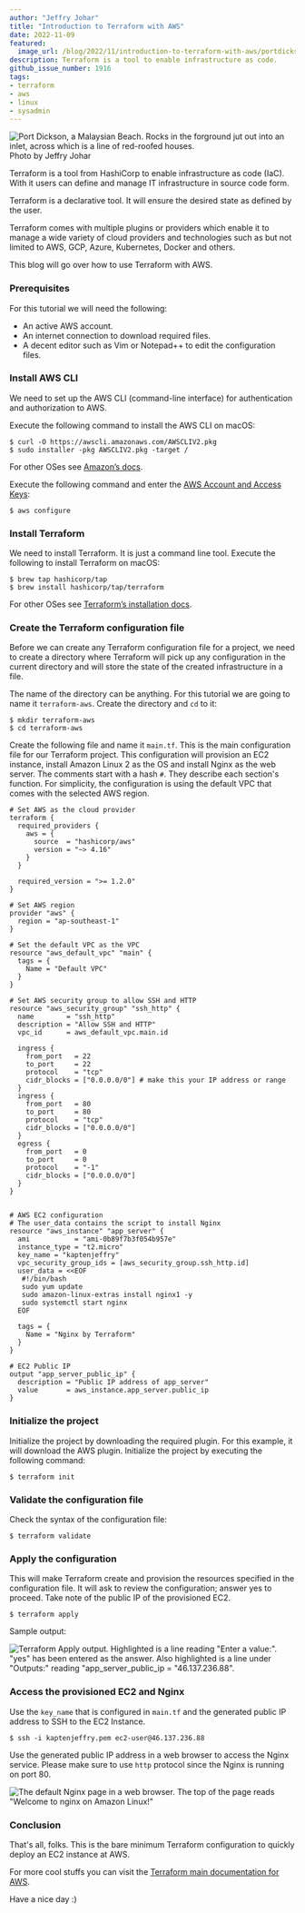 ```yaml
---
author: "Jeffry Johar"
title: "Introduction to Terraform with AWS"
date: 2022-11-09
featured:
  image_url: /blog/2022/11/introduction-to-terraform-with-aws/portdickson.webp
description: Terraform is a tool to enable infrastructure as code.
github_issue_number: 1916
tags:
- terraform
- aws
- linux
- sysadmin
---
```


![Port Dickson, a Malaysian Beach. Rocks in the forground jut out into an inlet, across which is a line of red-roofed houses.](/blog/2022/11/introduction-to-terraform-with-aws/portdickson.webp)<br>
Photo by Jeffry Johar

<!-- https://www.pexels.com/photo/malaysia-rocky-beach-hotel-by-the-beach-avilion-13550224/ -->

Terraform is a tool from HashiCorp to enable infrastructure as code (IaC). With it users can define and manage IT infrastructure in source code form.

Terraform is a declarative tool. It will ensure the desired state as defined by the user.

Terraform comes with multiple plugins or providers which enable it to manage a wide variety of cloud providers and technologies such as but not limited to AWS, GCP, Azure, Kubernetes, Docker and others.

This blog will go over how to use Terraform with AWS.

### Prerequisites

For this tutorial we will need the following:

- An active AWS account.
- An internet connection to download required files.
- A decent editor such as Vim or Notepad++ to edit the configuration files.

### Install AWS CLI

We need to set up the AWS CLI (command-line interface) for authentication and authorization to AWS.

Execute the following command to install the AWS CLI on macOS:

```plain
$ curl -O https://awscli.amazonaws.com/AWSCLIV2.pkg
$ sudo installer -pkg AWSCLIV2.pkg -target /
```

For other OSes see [Amazon’s docs](https://docs.aws.amazon.com/cli/latest/userguide/getting-started-install.html).

Execute the following command and enter the [AWS Account and Access Keys](https://docs.aws.amazon.com/powershell/latest/userguide/pstools-appendix-sign-up.html):

```plain
$ aws configure
```

### Install Terraform

We need to install Terraform. It is just a command line tool. Execute the following to install Terraform on macOS:

```plain
$ brew tap hashicorp/tap
$ brew install hashicorp/tap/terraform
```

For other OSes see [Terraform’s installation docs](https://learn.hashicorp.com/tutorials/terraform/install-cli).

### Create the Terraform configuration file

Before we can create any Terraform configuration file for a project, we need to create a directory where Terraform will pick up any configuration in the current directory and will store the state of the created infrastructure in a file.

The name of the directory can be anything. For this tutorial we are going to name it `terraform-aws`. Create the directory and `cd` to it:

```plain
$ mkdir terraform-aws
$ cd terraform-aws
```

Create the following file and name it `main.tf`. This is the main configuration file for our Terraform project. This configuration will provision an EC2 instance, install Amazon Linux 2 as the OS and install Nginx as the web server. The comments start with a hash `#`. They describe each section's function. For simplicity, the configuration is using the default VPC that comes with the selected AWS region.

```plain
# Set AWS as the cloud provider
terraform {
  required_providers {
    aws = {
      source  = "hashicorp/aws"
      version = "~> 4.16"
    }
  }

  required_version = ">= 1.2.0"
}

# Set AWS region
provider "aws" {
  region = "ap-southeast-1"
}

# Set the default VPC as the VPC
resource "aws_default_vpc" "main" {
  tags = {
    Name = "Default VPC"
  }
}

# Set AWS security group to allow SSH and HTTP
resource "aws_security_group" "ssh_http" {
  name        = "ssh_http"
  description = "Allow SSH and HTTP"
  vpc_id      = aws_default_vpc.main.id

  ingress {
    from_port   = 22
    to_port     = 22
    protocol    = "tcp"
    cidr_blocks = ["0.0.0.0/0"] # make this your IP address or range
  }
  ingress {
    from_port   = 80
    to_port     = 80
    protocol    = "tcp"
    cidr_blocks = ["0.0.0.0/0"]
  }
  egress {
    from_port   = 0
    to_port     = 0
    protocol    = "-1"
    cidr_blocks = ["0.0.0.0/0"]
  }
}


# AWS EC2 configuration
# The user_data contains the script to install Nginx
resource "aws_instance" "app_server" {
  ami           = "ami-0b89f7b3f054b957e"
  instance_type = "t2.micro"
  key_name = "kaptenjeffry"
  vpc_security_group_ids = [aws_security_group.ssh_http.id]
  user_data = <<EOF
   #!/bin/bash
   sudo yum update
   sudo amazon-linux-extras install nginx1 -y
   sudo systemctl start nginx
  EOF

  tags = {
    Name = "Nginx by Terraform"
  }
}

# EC2 Public IP
output "app_server_public_ip" {
  description = "Public IP address of app_server"
  value       = aws_instance.app_server.public_ip
}
```

### Initialize the project

Initialize the project by downloading the required plugin. For this example, it will download the AWS plugin. Initialize the project by executing the following command:

```plain
$ terraform init
```

### Validate the configuration file

Check the syntax of the configuration file:

```plain
$ terraform validate
```

### Apply the configuration

This will make Terraform create and provision the resources specified in the configuration file. It will ask to review the configuration; answer yes to proceed. Take note of the public IP of the provisioned EC2.

```plain
$ terraform apply
```

Sample output:

![Terraform Apply output. Highlighted is a line reading "Enter a value:". "yes" has been entered as the answer. Also highlighted is a line under "Outputs:" reading "app_server_public_ip = "46.137.236.88".](/blog/2022/11/introduction-to-terraform-with-aws/blog08-01.webp)

### Access the provisioned EC2 and Nginx

Use the `key_name` that is configured in `main.tf` and the generated public IP address to SSH to the EC2 Instance.

```plain
$ ssh -i kaptenjeffry.pem ec2-user@46.137.236.88
```

Use the generated public IP address in a web browser to access the Nginx service. Please make sure to use `http` protocol since the Nginx is running on port 80.

![The default Nginx page in a web browser. The top of the page reads "Welcome to nginx on Amazon Linux!"](/blog/2022/11/introduction-to-terraform-with-aws/blog08-02.webp)

### Conclusion

That's all, folks. This is the bare minimum Terraform configuration to quickly deploy an EC2 instance at AWS.

For more cool stuffs you can visit the [Terraform main documentation for AWS](https://registry.terraform.io/providers/hashicorp/aws/latest/docs).

Have a nice day :)
